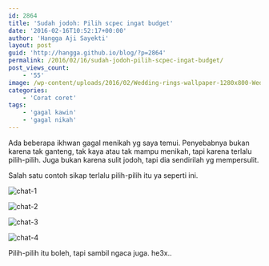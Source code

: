 ```yaml
---
id: 2864
title: 'Sudah jodoh: Pilih scpec ingat budget'
date: '2016-02-16T10:52:17+00:00'
author: 'Hangga Aji Sayekti'
layout: post
guid: 'http://hangga.github.io/blog/?p=2864'
permalink: /2016/02/16/sudah-jodoh-pilih-scpec-ingat-budget/
post_views_count:
    - '55'
image: /wp-content/uploads/2016/02/Wedding-rings-wallpaper-1280x800-Wedding-rings-wallpaper-1366x768-....jpg
categories:
    - 'Corat coret'
tags:
    - 'gagal kawin'
    - 'gagal nikah'
---
```


Ada beberapa ikhwan gagal menikah yg saya temui. Penyebabnya bukan karena tak ganteng, tak kaya atau tak mampu menikah, tapi karena terlalu pilih-pilih. Juga bukan karena sulit jodoh, tapi dia sendirilah yg mempersulit.

Salah satu contoh sikap terlalu pilih-pilih itu ya seperti ini.

![chat-1](http://hangga.github.io/blog/wp-content/uploads/2016/02/chat-11.png)

![chat-2](http://hangga.github.io/blog/wp-content/uploads/2016/02/chat-21.png)

![chat-3](http://hangga.github.io/blog/wp-content/uploads/2016/02/chat-3.png)

![chat-4](http://hangga.github.io/blog/wp-content/uploads/2016/02/chat-4.png)

Pilih-pilih itu boleh, tapi sambil ngaca juga. he3x..